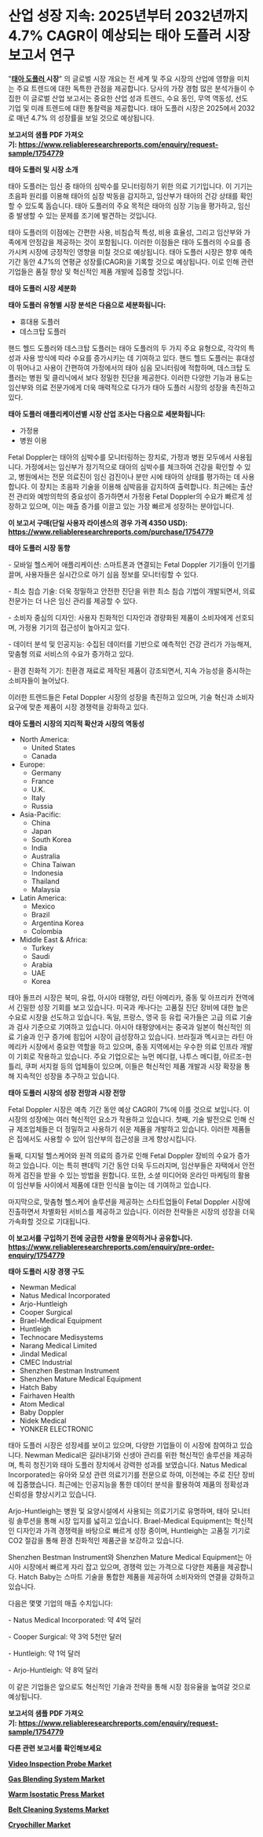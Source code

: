 <p><h1>산업 성장 지속: 2025년부터 2032년까지 4.7% CAGR이 예상되는 태아 도플러 시장 보고서 연구</h1></p><p>"<strong><a href="https://www.reliableresearchreports.com/fetal-doppler-r1754779?utm_campaign=105&utm_medium=7&utm_source=Github&utm_content=ia&utm_term=21022025&utm_id=fetal-doppler">태아 도플러&nbsp;</a></strong><strong>시장</strong>" 의 글로벌 시장 개요는 전 세계 및 주요 시장의 산업에 영향을 미치는 주요 트렌드에 대한 독특한 관점을 제공합니다. 당사의 가장 경험 많은 분석가들이 수집한 이 글로벌 산업 보고서는 중요한 산업 성과 트렌드, 수요 동인, 무역 역동성, 선도 기업 및 미래 트렌드에 대한 통찰력을 제공합니다. 태아 도플러 시장은 2025에서 2032로 매년 4.7% 의 성장률을 보일 것으로 예상됩니다.&nbsp;</p>
<p><strong>보고서의 샘플 PDF 가져오기:&nbsp;<a href="https://www.reliableresearchreports.com/enquiry/request-sample/1754779?utm_campaign=105&utm_medium=7&utm_source=Github&utm_content=ia&utm_term=21022025&utm_id=fetal-doppler">https://www.reliableresearchreports.com/enquiry/request-sample/1754779</a></strong></p>
<p><strong>태아 도플러 및 시장 소개</strong></p>
<p><p>태아 도플러는 임신 중 태아의 심박수를 모니터링하기 위한 의료 기기입니다. 이 기기는 초음파 원리를 이용해 태아의 심장 박동을 감지하고, 임산부가 태아의 건강 상태를 확인할 수 있도록 돕습니다. 태아 도플러의 주요 목적은 태아의 심장 기능을 평가하고, 임신 중 발생할 수 있는 문제를 조기에 발견하는 것입니다.</p><p>태아 도플러의 이점에는 간편한 사용, 비침습적 특성, 비용 효율성, 그리고 임산부와 가족에게 안정감을 제공하는 것이 포함됩니다. 이러한 이점들은 태아 도플러의 수요를 증가시켜 시장에 긍정적인 영향을 미칠 것으로 예상됩니다. 태아 도플러 시장은 향후 예측 기간 동안 4.7%의 연평균 성장률(CAGR)을 기록할 것으로 예상됩니다. 이로 인해 관련 기업들은 품질 향상 및 혁신적인 제품 개발에 집중할 것입니다.</p></p>
<p><strong>태아 도플러 시장 세분화</strong></p>
<p><strong>태아 도플러 유형별 시장 분석은 다음으로 세분화됩니다:</strong></p>
<p><ul><li>휴대용 도플러</li><li>데스크탑 도플러</li></ul></p>
<p><p>핸드 헬드 도플러와 데스크탑 도플러는 태아 도플러의 두 가지 주요 유형으로, 각각의 특성과 사용 방식에 따라 수요를 증가시키는 데 기여하고 있다. 핸드 헬드 도플러는 휴대성이 뛰어나고 사용이 간편하여 가정에서의 태아 심음 모니터링에 적합하며, 데스크탑 도플러는 병원 및 클리닉에서 보다 정밀한 진단을 제공한다. 이러한 다양한 기능과 용도는 임산부와 의료 전문가에게 더욱 매력적으로 다가가 태아 도플러 시장의 성장을 촉진하고 있다.</p></p>
<p><strong>태아 도플러 애플리케이션별 시장 산업 조사는 다음으로 세분화됩니다:</strong></p>
<p><ul><li>가정용</li><li>병원 이용</li></ul></p>
<p><p>Fetal Doppler는 태아의 심박수를 모니터링하는 장치로, 가정과 병원 모두에서 사용됩니다. 가정에서는 임신부가 정기적으로 태아의 심박수를 체크하여 건강을 확인할 수 있고, 병원에서는 전문 의료진이 임신 검진이나 분만 시에 태아의 상태를 평가하는 데 사용합니다. 이 장치는 초음파 기술을 이용해 심박음을 감지하여 출력합니다. 최근에는 출산 전 관리와 예방의학의 중요성이 증가하면서 가정용 Fetal Doppler의 수요가 빠르게 성장하고 있으며, 이는 매출 증가를 이끌고 있는 가장 빠르게 성장하는 분야입니다.</p></p>
<p><strong>이 보고서 구매(단일 사용자 라이센스의 경우 가격 4350 USD): <a href="https://www.reliableresearchreports.com/purchase/1754779?utm_campaign=105&utm_medium=7&utm_source=Github&utm_content=ia&utm_term=21022025&utm_id=fetal-doppler">https://www.reliableresearchreports.com/purchase/1754779</a></strong></p>
<p><strong>태아 도플러 시장 동향</strong></p>
<p><p>- 모바일 헬스케어 애플리케이션: 스마트폰과 연결되는 Fetal Doppler 기기들이 인기를 끌며, 사용자들은 실시간으로 아기 심음 정보를 모니터링할 수 있다.</p><p>- 최소 침습 기술: 더욱 정밀하고 안전한 진단을 위한 최소 침습 기법이 개발되면서, 의료 전문가는 더 나은 임신 관리를 제공할 수 있다.</p><p>- 소비자 중심의 디자인: 사용자 친화적인 디자인과 경량화된 제품이 소비자에게 선호되며, 가정용 기기의 접근성이 높아지고 있다.</p><p>- 데이터 분석 및 인공지능: 수집된 데이터를 기반으로 예측적인 건강 관리가 가능해져, 맞춤형 의료 서비스의 수요가 증가하고 있다.</p><p>- 환경 친화적 기기: 친환경 재료로 제작된 제품이 강조되면서, 지속 가능성을 중시하는 소비자들이 늘어났다.</p><p>이러한 트렌드들은 Fetal Doppler 시장의 성장을 촉진하고 있으며, 기술 혁신과 소비자 요구에 맞춘 제품이 시장 경쟁력을 강화하고 있다.</p></p>
<p><strong>태아 도플러 시장의 지리적 확산과 시장의 역동성</strong></p>
<p><ul>
    <li>
        North America:
        <ul>
            <li>United States</li>
            <li>Canada</li>
        </ul>
    </li>
    <li>
        Europe:
        <ul>
            <li>Germany</li>
            <li>France</li>
            <li>U.K.</li>
            <li>Italy</li>
            <li>Russia</li>
        </ul>
    </li>
    <li>
        Asia-Pacific:
        <ul>
            <li>China</li>
            <li>Japan</li>
            <li>South Korea</li>
            <li>India</li>
            <li>Australia</li>
            <li>China Taiwan</li>
            <li>Indonesia</li>
            <li>Thailand</li>
            <li>Malaysia</li>
        </ul>
    </li>
    <li>
        Latin America:
        <ul>
            <li>Mexico</li>
            <li>Brazil</li>
            <li>Argentina Korea</li>
            <li>Colombia</li>
        </ul>
    </li>
    <li>
        Middle East & Africa:
        <ul>
            <li>Turkey</li>
            <li>Saudi</li>
            <li>Arabia</li>
            <li>UAE</li>
            <li>Korea</li>
        </ul>
    </li>
    </ul></p>
<p><p>태아 돌프러 시장은 북미, 유럽, 아시아 태평양, 라틴 아메리카, 중동 및 아프리카 전역에서 긴밀한 성장 기회를 보고 있습니다. 미국과 캐나다는 고품질 진단 장비에 대한 높은 수요로 시장을 선도하고 있습니다. 독일, 프랑스, 영국 등 유럽 국가들은 고급 의료 기술과 검사 기준으로 기여하고 있습니다. 아시아 태평양에서는 중국과 일본이 혁신적인 의료 기술과 인구 증가에 힘입어 시장이 급성장하고 있습니다. 브라질과 멕시코는 라틴 아메리카 시장에서 중요한 역할을 하고 있으며, 중동 지역에서는 우수한 의료 인프라 개발이 기회로 작용하고 있습니다. 주요 기업으로는 뉴먼 메디컬, 나투스 메디컬, 아르조-헌틀리, 쿠퍼 서지컬 등의 업체들이 있으며, 이들은 혁신적인 제품 개발과 시장 확장을 통해 지속적인 성장을 추구하고 있습니다.</p></p>
<p><strong>태아 도플러 시장의 성장 전망과 시장 전망</strong></p>
<p><p>Fetal Doppler 시장은 예측 기간 동안 예상 CAGR이 7%에 이를 것으로 보입니다. 이 시장의 성장에는 여러 혁신적인 요소가 작용하고 있습니다. 첫째, 기술 발전으로 인해 신규 제조업체들은 더 정밀하고 사용하기 쉬운 제품을 개발하고 있습니다. 이러한 제품들은 집에서도 사용할 수 있어 임산부의 접근성을 크게 향상시킵니다.</p><p>둘째, 디지털 헬스케어와 원격 의료의 증가로 인해 Fetal Doppler 장비의 수요가 증가하고 있습니다. 이는 특히 팬데믹 기간 동안 더욱 두드러지며, 임산부들은 자택에서 안전하게 검진을 받을 수 있는 방법을 원합니다. 또한, 소셜 미디어와 온라인 마케팅의 활용이 임산부들 사이에서 제품에 대한 인식을 높이는 데 기여하고 있습니다.</p><p>마지막으로, 맞춤형 헬스케어 솔루션을 제공하는 스타트업들이 Fetal Doppler 시장에 진출하면서 차별화된 서비스를 제공하고 있습니다. 이러한 전략들은 시장의 성장을 더욱 가속화할 것으로 기대됩니다.</p></p>
<p><strong>이 보고서를 구입하기 전에 궁금한 사항을 문의하거나 공유합니다. <a href="https://www.reliableresearchreports.com/enquiry/pre-order-enquiry/1754779?utm_campaign=105&utm_medium=7&utm_source=Github&utm_content=ia&utm_term=21022025&utm_id=fetal-doppler">https://www.reliableresearchreports.com/enquiry/pre-order-enquiry/1754779</a></strong></p>
<p><strong>태아 도플러 시장 경쟁 구도</strong></p>
<p><ul><li>Newman Medical</li><li>Natus Medical Incorporated</li><li>Arjo-Huntleigh</li><li>Cooper Surgical</li><li>Brael-Medical Equipment</li><li>Huntleigh</li><li>Technocare Medisystems</li><li>Narang Medical Limited</li><li>Jindal Medical</li><li>CMEC Industrial</li><li>Shenzhen Bestman Instrument</li><li>Shenzhen Mature Medical Equipment</li><li>Hatch Baby</li><li>Fairhaven Health</li><li>Atom Medical</li><li>Baby Doppler</li><li>Nidek Medical</li><li>YONKER ELECTRONIC</li></ul></p>
<p><p>태아 도플러 시장은 성장세를 보이고 있으며, 다양한 기업들이 이 시장에 참여하고 있습니다. Newman Medical은 길러내기와 신생아 관리를 위한 혁신적인 솔루션을 제공하며, 특히 청진기와 태아 도플러 장치에서 강력한 성과를 보였습니다. Natus Medical Incorporated는 유아와 모성 관련 의료기기를 전문으로 하여, 이전에는 주로 진단 장비에 집중했습니다. 최근에는 인공지능을 통한 데이터 분석을 활용하여 제품의 정확성과 신뢰성을 향상시키고 있습니다.</p><p>Arjo-Huntleigh는 병원 및 요양시설에서 사용되는 의료기기로 유명하며, 태아 모니터링 솔루션을 통해 시장 입지를 넓히고 있습니다. Brael-Medical Equipment는 혁신적인 디자인과 가격 경쟁력을 바탕으로 빠르게 성장 중이며, Huntleigh는 고품질 기기로 CO2 절감을 통해 환경 친화적인 제품군을 보강하고 있습니다. </p><p>Shenzhen Bestman Instrument와 Shenzhen Mature Medical Equipment는 아시아 시장에서 빠르게 자리 잡고 있으며, 경쟁력 있는 가격으로 다양한 제품을 제공합니다. Hatch Baby는 스마트 기술을 통합한 제품을 제공하여 소비자와의 연결을 강화하고 있습니다. </p><p>다음은 몇몇 기업의 매출 수치입니다:</p><p>- Natus Medical Incorporated: 약 4억 달러</p><p>- Cooper Surgical: 약 3억 5천만 달러</p><p>- Huntleigh: 약 1억 달러</p><p>- Arjo-Huntleigh: 약 8억 달러 </p><p>이 같은 기업들은 앞으로도 혁신적인 기술과 전략을 통해 시장 점유율을 높여갈 것으로 예상됩니다.</p></p>
<p><strong>보고서의 샘플 PDF 가져오기:&nbsp;<a href="https://www.reliableresearchreports.com/enquiry/request-sample/1754779?utm_campaign=105&utm_medium=7&utm_source=Github&utm_content=ia&utm_term=21022025&utm_id=fetal-doppler">https://www.reliableresearchreports.com/enquiry/request-sample/1754779</a></strong></p>
<p><strong></strong></p>
<p><strong></strong></p>
<p><strong></strong></p>
<p><strong></strong></p>
<p><strong>다른 관련 보고서를 확인해보세요</strong></p>
<p><strong><p><a href="https://github.com/ternainglin/Market-Research-Report-List-1/blob/main/video-inspection-probe-market.md?utm_campaign=105&utm_medium=7&utm_source=Github&utm_content=ia&utm_term=21022025&utm_id=fetal-doppler">Video Inspection Probe Market</a></p><p><a href="https://github.com/penglatilles/Market-Research-Report-List-1/blob/main/gas-blending-system-market.md?utm_campaign=105&utm_medium=7&utm_source=Github&utm_content=ia&utm_term=21022025&utm_id=fetal-doppler">Gas Blending System Market</a></p><p><a href="https://github.com/zurubting/Market-Research-Report-List-1/blob/main/warm-isostatic-press-market.md?utm_campaign=105&utm_medium=7&utm_source=Github&utm_content=ia&utm_term=21022025&utm_id=fetal-doppler">Warm Isostatic Press Market</a></p><p><a href="https://github.com/lalolatiot/Market-Research-Report-List-1/blob/main/belt-cleaning-systems-market.md?utm_campaign=105&utm_medium=7&utm_source=Github&utm_content=ia&utm_term=21022025&utm_id=fetal-doppler">Belt Cleaning Systems Market</a></p><p><a href="https://github.com/saaindosya/Market-Research-Report-List-1/blob/main/cryochiller-market.md?utm_campaign=105&utm_medium=7&utm_source=Github&utm_content=ia&utm_term=21022025&utm_id=fetal-doppler">Cryochiller Market</a></p></strong></p>
<p></p>